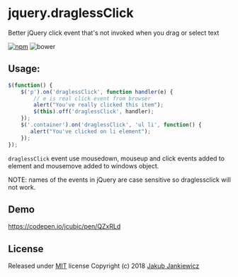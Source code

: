 # jquery.draglessClick

Better jQuery click event that's not invoked when you drag or select text

[![npm](https://img.shields.io/badge/npm-1.0.0-blue.svg)](https://www.npmjs.com/package/jquery-dragless-click)
![bower](https://img.shields.io/badge/bower-1.0.0-yellow.svg)

## Usage:

```javascript
$(function() {
    $('p').on('draglessClick', function handler(e) {
        // e is real click event from browser
        alert("You've really clicked this item");
        $(this).off('draglessClick', handler);
    });
    $('.container').on('draglessClick', 'ul li', function() {
       alert("You've clicked on li element");
    });
});
```

`draglessClick` event use mousedown, mouseup and click events added to element and mousemove added to windows object.

NOTE: names of the events in jQuery are case sensitive so draglessclick will not work.

## Demo

https://codepen.io/jcubic/pen/QZxRLd

## License

Released under [MIT](https://github.com/jcubic/jquery.draglessClick/blob/master/LICENSE) license
Copyright (c) 2018 [Jakub Jankiewicz](https://jcubic.pl/me)
